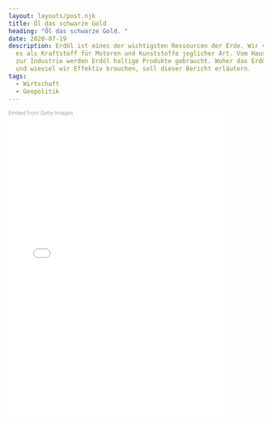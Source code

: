 ```yaml
---
layout: layouts/post.njk
title: Öl das schwarze Gold
heading: "Öl das schwarze Gold. "
date: 2020-07-19
description: Erdöl ist eines der wichtigsten Ressourcen der Erde. Wir verwenden
  es als Kraftstoff für Motoren und Kunststoffe jeglicher Art. Vom Haushalt bis
  zur Industrie werden Erdöl haltige Produkte gebraucht. Woher das Erdöl stammt
  und wieviel wir Effektiv brauchen, soll dieser Bericht erläutern.
tags:
  - Wirtschaft
  - Geopolitik
---
```

<div class="getty embed image" style="background-color:#fff;display:inline-block;font-family:Roboto,sans-serif;color:#a7a7a7;font-size:11px;width:100%;max-width:426px;"><div style="padding:0;margin:0;text-align:left;"><a href="http://www.gettyimages.ch/detail/77619643" target="_blank" style="color:#a7a7a7;text-decoration:none;font-weight:normal !important;border:none;display:inline-block;">Embed from Getty Images</a></div><div style="overflow:hidden;position:relative;height:0;padding:139.43661% 0 0 0;width:100%;"><iframe src="//embed.gettyimages.com/embed/77619643?et=Q5CzeEhcTPxe-s2fttK_Dg&tld=ch&sig=Qp26_7x1iaZ0lvEQHRCrW0tJrmE8WPw8B7Q5PVC41Bc=&caption=true&ver=1" scrolling="no" frameborder="0" width="426" height="594" style="display:inline-block;position:absolute;top:0;left:0;width:100%;height:100%;margin:0;"></iframe></div></div>